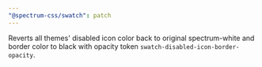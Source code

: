 ```yaml
---
"@spectrum-css/swatch": patch
---
```


Reverts all themes' disabled icon color back to original spectrum-white and border color to black with opacity token `swatch-disabled-icon-border-opacity`.
